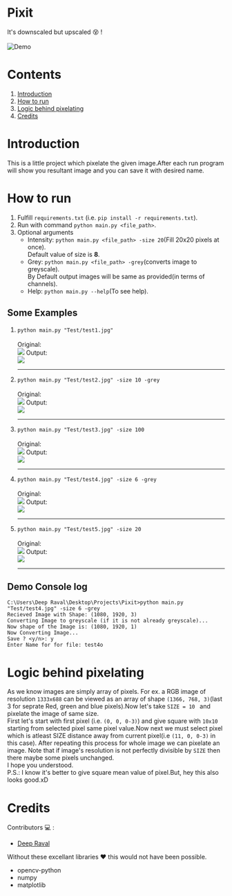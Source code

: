 # Pixit
It's downscaled but upscaled :dizzy_face: !<br/><br/>
![Demo](https://github.com/imdeep2905/Pixit/blob/master/Test/demo.gif)
# Contents
1. [Introduction](#Introduction)
2. [How to run](#How-to-run) 
3. [Logic behind pixelating](#Logic-behind-pixelating)
4. [Credits](#Credits)
# Introduction
This is a little project which pixelate the given image.After each run program will show you resultant image and you can save it with desired name.
# How to run
  1. Fulfill ```requirements.txt``` (i.e. ```pip install -r requirements.txt```).
  2. Run with command ```python main.py <file_path>```.
  3. Optional arguments
      * Intensity:  ```python main.py <file_path> -size 20```(Fill 20x20 pixels at once).<br/>
        Default value of size is **8**.
      * Grey: ```python main.py <file_path> -grey```(converts image to greyscale).<br/>
        By Default output images will be same as provided(in terms of channels).
      * Help: ```python main.py --help```(To see help).
  ## Some Examples 
  1. ```python main.py "Test/test1.jpg"``` <br/><br/>
      Original: <br/> 
      <img src = "https://github.com/imdeep2905/Pixit/blob/master/Test/test1.jpg" />
      Output: <br/>
      <img src = "https://github.com/imdeep2905/Pixit/blob/master/Test/test1o.jpg" /><hr/>
      
  2. ```python main.py "Test/test2.jpg" -size 10 -grey ``` <br/><br/>
      Original: <br/> 
      <img src = "https://github.com/imdeep2905/Pixit/blob/master/Test/test2.jpg" />
      Output: <br/>
      <img src = "https://github.com/imdeep2905/Pixit/blob/master/Test/test2o.jpg" /><hr/>
      
  3. ```python main.py "Test/test3.jpg" -size 100 ``` <br/><br/>
      Original: <br/> 
      <img src = "https://github.com/imdeep2905/Pixit/blob/master/Test/test3.jpg" />
      Output: <br/>
      <img src = "https://github.com/imdeep2905/Pixit/blob/master/Test/test3o.jpg" /><hr/>
  
  4. ```python main.py "Test/test4.jpg" -size 6 -grey``` <br/><br/>
      Original: <br/> 
      <img src = "https://github.com/imdeep2905/Pixit/blob/master/Test/test4.jpg" />
      Output: <br/>
      <img src = "https://github.com/imdeep2905/Pixit/blob/master/Test/test4o.jpg" /><hr/>
  
  5. ```python main.py "Test/test5.jpg" -size 20``` <br/><br/>
      Original: <br/> 
      <img src = "https://github.com/imdeep2905/Pixit/blob/master/Test/test5.jpg" />
      Output: <br/>
      <img src = "https://github.com/imdeep2905/Pixit/blob/master/Test/test5o.jpg" /><hr/>
  
  ## Demo Console log
  ```
  C:\Users\Deep Raval\Desktop\Projects\Pixit>python main.py "Test/test4.jpg" -size 6 -grey
  Recieved Image with Shape: (1080, 1920, 3)
  Converting Image to greyscale (if it is not already greyscale)...
  Now shape of the Image is: (1080, 1920, 1)
  Now Converting Image...
  Save ? <y/n>: y
  Enter Name for for file: test4o
  ```
# Logic behind pixelating
As we know images are simply array of pixels. For ex. a RGB image of resolution ```1333x688``` can be viewed as an array of shape ```(1366, 768, 3)```(last 3 for seprate Red, green and blue pixels).Now let's take ```SIZE = 10 ``` and pixelate the image of same size.
<br>
First let's start with first pixel (i.e. ```(0, 0, 0-3)```) and give square with ```10x10``` starting from selected pixel same pixel value.Now next we must select pixel which is atleast SIZE distance away from current pixel(i.e ```(11, 0, 0-3)``` in this case). After repeating this process for whole image we can pixelate an image. Note that if image's resolution is not perfectly divisible by ```SIZE``` then there maybe some pixels unchanged.
<br>
I hope you understood.
<br>
P.S.: I know it's better to give square mean value of pixel.But, hey this also looks good.xD
# Credits

Contributors :computer: : 
   * [Deep Raval](https://github.com/imdeep2905)

Without these excellant libraries :heart: this would not have been possible.
   * opencv-python
   * numpy
   * matplotlib
